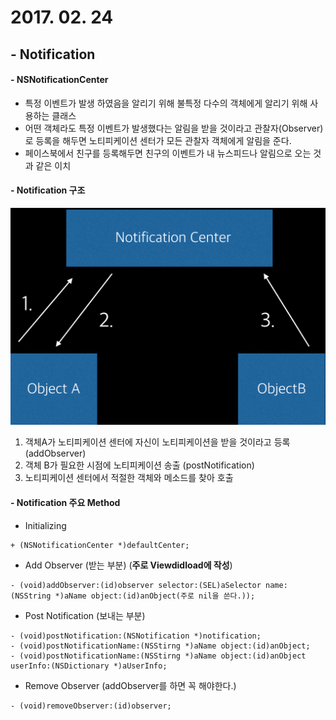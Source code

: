 # 2017. 02. 24

## - Notification

#### - NSNotificationCenter

- 특정 이벤트가 발생 하였음을 알리기 위해 불특정 다수의 객체에게 알리기 위해 사용하는 클래스
- 어떤 객체라도 특정 이벤트가 발생했다는 알림을 받을 것이라고 관찰자(Observer)로 등록을 해두면 노티피케이션 센터가 모든 관찰자 객체에게 알림을 준다.
- 페이스북에서 친구를 등록해두면 친구의 이벤트가 내 뉴스피드나 알림으로 오는 것과 같은 이치 

#### - Notification 구조

![](https://github.com/BaekJinCho/iOS.school/blob/master/Study/Image/Notification.png?raw=true)

1. 객체A가 노티피케이션 센터에 자신이 노티피케이션을 받을 것이라고 등록 (addObserver)
2. 객체 B가 필요한 시점에 노티피케이션 송출 (postNotification)
3. 노티피케이션 센터에서 적절한 객체와 메소드를 찾아 호출

#### - Notification 주요 Method

- Initializing

```objc
+ (NSNotificationCenter *)defaultCenter;
```
- Add Observer (받는 부분) (**주로 Viewdidload에 작성**)

```objc
- (void)addObserver:(id)observer selector:(SEL)aSelector name:(NSString *)aName object:(id)anObject(주로 nil을 쓴다.));
```

- Post Notification (보내는 부분)

```objc
- (void)postNotification:(NSNotification *)notification;
- (void)postNotificationName:(NSStirng *)aName object:(id)anObject;
- (void)postNotificationName:(NSStirng *)aName object:(id)anObject userInfo:(NSDictionary *)aUserInfo;
```
- Remove Observer (addObserver를 하면 꼭 해야한다.)

```objc
- (void)removeObserver:(id)observer;
```
